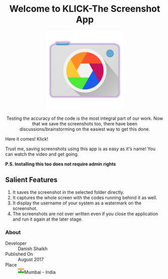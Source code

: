 <h1 align="center">
   Welcome to KLICK-The Screenshot App
</h1>
<p align="center">
<img width="250" height="250" src="data/KLICK2.png">
</p>
<p align="center">
Testing the accuracy of the code is the most integral part of our work. Now that we save the screenshots too, there have been discussions/brainstorming on the easiest way to get this done.

Here it comes!
Klick!

Trust me, saving screenshots using this app is as easy as it's name! 
You can watch the video and get going. 

<strong>P.S. Installing this too does not require admin rights </strong>
</p>
<h2>Salient Features</h2>
<ol>
<li>It saves the screenshot in the selected folder directly.</li>
<li>It captures the whole screen with the codes running behind it as well.</li>
<li>It display the username of your system as a watermark on the screenshot.</li>
<li>The screenshots are not over written even if you close the application and run it again at the later stage.</li>
</ol>
<h3 id="definition-lists-can-be-used-with-html-syntax">About</h3>
<dl>
  <dt>Developer</dt>
  <dd>Danish Shaikh</dd>
  <dt>Published On</dt>
  <dd>August 2017</dd>
  <dt>Place</dt>
  <dd><img width="20" height="20" src="data/India_Flag.png">Mumbai - India</dd>
</dl>
